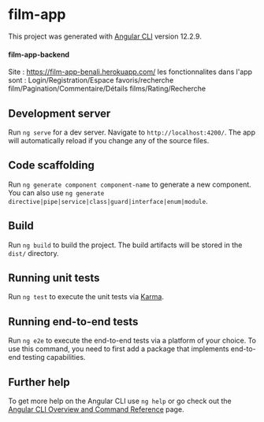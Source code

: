 # film-app

This project was generated with [Angular CLI](https://github.com/angular/angular-cli) version 12.2.9.


#### film-app-backend


Site : https://film-app-benali.herokuapp.com/
les fonctionnalites dans l'app sont  :  Login/Registration/Espace favoris/recherche film/Pagination/Commentaire/Détails films/Rating/Recherche

## Development server

Run `ng serve` for a dev server. Navigate to `http://localhost:4200/`. The app will automatically reload if you change any of the source files.

## Code scaffolding

Run `ng generate component component-name` to generate a new component. You can also use `ng generate directive|pipe|service|class|guard|interface|enum|module`.

## Build

Run `ng build` to build the project. The build artifacts will be stored in the `dist/` directory.

## Running unit tests

Run `ng test` to execute the unit tests via [Karma](https://karma-runner.github.io).

## Running end-to-end tests

Run `ng e2e` to execute the end-to-end tests via a platform of your choice. To use this command, you need to first add a package that implements end-to-end testing capabilities.

## Further help

To get more help on the Angular CLI use `ng help` or go check out the [Angular CLI Overview and Command Reference](https://angular.io/cli) page.



          



